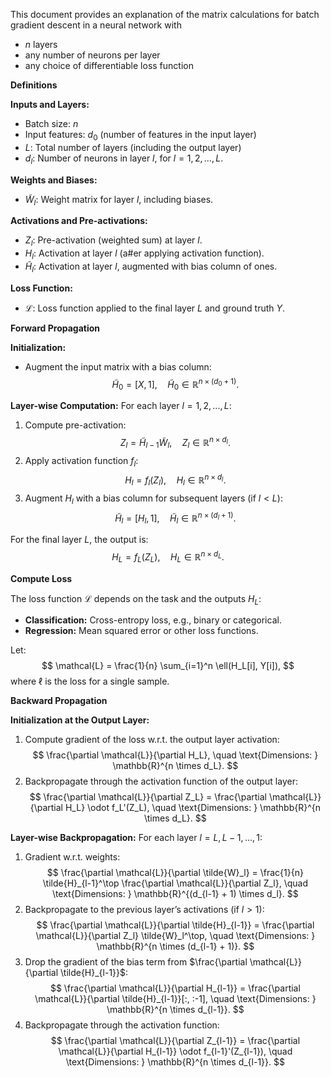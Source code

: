 This document provides an explanation of the matrix calculations for batch gradient descent in a neural network with 
- $n$ layers
- any number of neurons per layer
- any choice of differentiable loss function

**Definitions**

   **Inputs and Layers:**
   - Batch size: $n$
   - Input features: $d_0$ (number of features in the input layer)
   - $L$: Total number of layers (including the output layer)
   - $d_l$: Number of neurons in layer $l$, for $l = 1, 2, ..., L$.

   **Weights and Biases:**
   - $\tilde{W}_l$: Weight matrix for layer $l$, including biases.

   **Activations and Pre-activations:**
   - $Z_l$: Pre-activation (weighted sum) at layer $l$.
   - $H_l$: Activation at layer $l$ (a#er applying activation function).
   - $\tilde{H}_l$: Activation at layer $l$, augmented with bias column of ones.

   **Loss Function:**
   - $\mathcal{L}$: Loss function applied to the final layer $L$ and ground truth $Y$.

**Forward Propagation**

   **Initialization:**
   - Augment the input matrix with a bias column:
     $$
     \tilde{H}_0 = [X, 1], \quad \tilde{H}_0 \in \mathbb{R}^{n \times (d_0 + 1)}.
     $$

   **Layer-wise Computation:**
   For each layer $l = 1, 2, ..., L$:
   1. Compute pre-activation:
      $$
      Z_l = \tilde{H}_{l-1} \tilde{W}_l, \quad Z_l \in \mathbb{R}^{n \times d_l}.
      $$
   2. Apply activation function $f_l$:
      $$
      H_l = f_l(Z_l), \quad H_l \in \mathbb{R}^{n \times d_l}.
      $$
   3. Augment $H_l$ with a bias column for subsequent layers (if $l < L$):
      $$
      \tilde{H}_l = [H_l, 1], \quad \tilde{H}_l \in \mathbb{R}^{n \times (d_l + 1)}.
      $$

   For the final layer $L$, the output is:
   $$
   H_L = f_L(Z_L), \quad H_L \in \mathbb{R}^{n \times d_L}.
   $$

**Compute Loss**

   The loss function $\mathcal{L}$ depends on the task and the outputs $H_L$:
   - **Classification:** Cross-entropy loss, e.g., binary or categorical.
   - **Regression:** Mean squared error or other loss functions.

   Let:
   $$
   \mathcal{L} = \frac{1}{n} \sum_{i=1}^n \ell(H_L[i], Y[i]),
   $$
   where $\ell$ is the loss for a single sample.
   
**Backward Propagation**

   **Initialization at the Output Layer:**
   1. Compute gradient of the loss w.r.t. the output layer activation:
      $$
      \frac{\partial \mathcal{L}}{\partial H_L}, \quad \text{Dimensions: } \mathbb{R}^{n \times d_L}.
      $$
   2. Backpropagate through the activation function of the output layer:
      $$
      \frac{\partial \mathcal{L}}{\partial Z_L} = \frac{\partial \mathcal{L}}{\partial H_L} \odot f_L'(Z_L), \quad \text{Dimensions: } \mathbb{R}^{n \times d_L}.
      $$

   **Layer-wise Backpropagation:**
   For each layer $l = L, L-1, ..., 1$:
   1. Gradient w.r.t. weights:
      $$
      \frac{\partial \mathcal{L}}{\partial \tilde{W}_l} = \frac{1}{n} \tilde{H}_{l-1}^\top \frac{\partial \mathcal{L}}{\partial Z_l}, \quad \text{Dimensions: } \mathbb{R}^{(d_{l-1} + 1) \times d_l}.
      $$
   2. Backpropagate to the previous layer’s activations (if $l > 1$):
      $$
      \frac{\partial \mathcal{L}}{\partial \tilde{H}_{l-1}} = \frac{\partial \mathcal{L}}{\partial Z_l} \tilde{W}_l^\top, \quad \text{Dimensions: } \mathbb{R}^{n \times (d_{l-1} + 1)}.
      $$
   3. Drop the gradient of the bias term from $\frac{\partial \mathcal{L}}{\partial \tilde{H}_{l-1}}$:
      $$
      \frac{\partial \mathcal{L}}{\partial H_{l-1}} = \frac{\partial \mathcal{L}}{\partial \tilde{H}_{l-1}}[:, :-1], \quad \text{Dimensions: } \mathbb{R}^{n \times d_{l-1}}.
      $$
   4. Backpropagate through the activation function:
      $$
      \frac{\partial \mathcal{L}}{\partial Z_{l-1}} = \frac{\partial \mathcal{L}}{\partial H_{l-1}} \odot f_{l-1}'(Z_{l-1}), \quad \text{Dimensions: } \mathbb{R}^{n \times d_{l-1}}.
      $$
